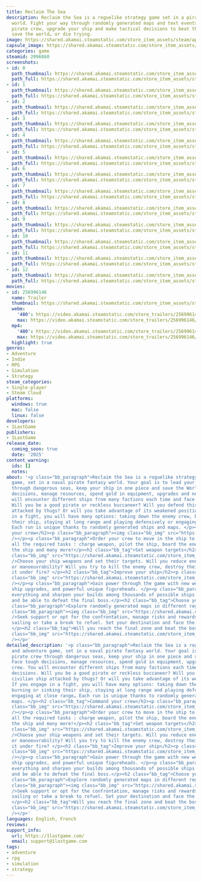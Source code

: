 ```yaml
---
title: Reclaim The Sea
description: Reclaim the Sea is a roguelike strategy game set in a pirate fantasy
  world. Fight your way through randomly generated maps and text events. Command your
  pirate crew, upgrade your ship and make tactical decisions to beat the boss and
  save the world… or die trying.
image: https://shared.akamai.steamstatic.com/store_item_assets/steam/apps/2096860/header.jpg?t=1733006320
capsule_image: https://shared.akamai.steamstatic.com/store_item_assets/steam/apps/2096860/capsule_231x87.jpg?t=1733006320
categories: game
steamid: 2096860
screenshots:
- id: 0
  path_thumbnail: https://shared.akamai.steamstatic.com/store_item_assets/steam/apps/2096860/ss_024f10341f000bce8feb902cfe8752fbcb2689c8.600x338.jpg?t=1733006320
  path_full: https://shared.akamai.steamstatic.com/store_item_assets/steam/apps/2096860/ss_024f10341f000bce8feb902cfe8752fbcb2689c8.1920x1080.jpg?t=1733006320
- id: 1
  path_thumbnail: https://shared.akamai.steamstatic.com/store_item_assets/steam/apps/2096860/ss_27faeeec5f5b276a673461d04a837979f5d58405.600x338.jpg?t=1733006320
  path_full: https://shared.akamai.steamstatic.com/store_item_assets/steam/apps/2096860/ss_27faeeec5f5b276a673461d04a837979f5d58405.1920x1080.jpg?t=1733006320
- id: 2
  path_thumbnail: https://shared.akamai.steamstatic.com/store_item_assets/steam/apps/2096860/ss_a25e00cbde9841e8a83f97ee63ee08d34e988cbd.600x338.jpg?t=1733006320
  path_full: https://shared.akamai.steamstatic.com/store_item_assets/steam/apps/2096860/ss_a25e00cbde9841e8a83f97ee63ee08d34e988cbd.1920x1080.jpg?t=1733006320
- id: 3
  path_thumbnail: https://shared.akamai.steamstatic.com/store_item_assets/steam/apps/2096860/ss_162f3eebb33373cdd4057e9a1edca6f69e32a7d4.600x338.jpg?t=1733006320
  path_full: https://shared.akamai.steamstatic.com/store_item_assets/steam/apps/2096860/ss_162f3eebb33373cdd4057e9a1edca6f69e32a7d4.1920x1080.jpg?t=1733006320
- id: 4
  path_thumbnail: https://shared.akamai.steamstatic.com/store_item_assets/steam/apps/2096860/ss_3e15d7eebf1605a9d11932be3ef8a0e53abb5645.600x338.jpg?t=1733006320
  path_full: https://shared.akamai.steamstatic.com/store_item_assets/steam/apps/2096860/ss_3e15d7eebf1605a9d11932be3ef8a0e53abb5645.1920x1080.jpg?t=1733006320
- id: 5
  path_thumbnail: https://shared.akamai.steamstatic.com/store_item_assets/steam/apps/2096860/ss_363fb67a80efffc74b108db249f3cb98385596bb.600x338.jpg?t=1733006320
  path_full: https://shared.akamai.steamstatic.com/store_item_assets/steam/apps/2096860/ss_363fb67a80efffc74b108db249f3cb98385596bb.1920x1080.jpg?t=1733006320
- id: 6
  path_thumbnail: https://shared.akamai.steamstatic.com/store_item_assets/steam/apps/2096860/ss_1a5b2e0b85a12532b74bdb3d69c1a0a0787a1842.600x338.jpg?t=1733006320
  path_full: https://shared.akamai.steamstatic.com/store_item_assets/steam/apps/2096860/ss_1a5b2e0b85a12532b74bdb3d69c1a0a0787a1842.1920x1080.jpg?t=1733006320
- id: 7
  path_thumbnail: https://shared.akamai.steamstatic.com/store_item_assets/steam/apps/2096860/ss_8db471fb0ebcb648604f954e99b6c77e4c8cdf96.600x338.jpg?t=1733006320
  path_full: https://shared.akamai.steamstatic.com/store_item_assets/steam/apps/2096860/ss_8db471fb0ebcb648604f954e99b6c77e4c8cdf96.1920x1080.jpg?t=1733006320
- id: 8
  path_thumbnail: https://shared.akamai.steamstatic.com/store_item_assets/steam/apps/2096860/ss_12b0d5970f60f2424b691db24b529d836ca6f4db.600x338.jpg?t=1733006320
  path_full: https://shared.akamai.steamstatic.com/store_item_assets/steam/apps/2096860/ss_12b0d5970f60f2424b691db24b529d836ca6f4db.1920x1080.jpg?t=1733006320
- id: 9
  path_thumbnail: https://shared.akamai.steamstatic.com/store_item_assets/steam/apps/2096860/ss_76316608a2e60f4da1248e4cb0e46ce2abcf2821.600x338.jpg?t=1733006320
  path_full: https://shared.akamai.steamstatic.com/store_item_assets/steam/apps/2096860/ss_76316608a2e60f4da1248e4cb0e46ce2abcf2821.1920x1080.jpg?t=1733006320
- id: 10
  path_thumbnail: https://shared.akamai.steamstatic.com/store_item_assets/steam/apps/2096860/ss_33203da3852e671472e541b4d4edaf1de9b21c44.600x338.jpg?t=1733006320
  path_full: https://shared.akamai.steamstatic.com/store_item_assets/steam/apps/2096860/ss_33203da3852e671472e541b4d4edaf1de9b21c44.1920x1080.jpg?t=1733006320
- id: 11
  path_thumbnail: https://shared.akamai.steamstatic.com/store_item_assets/steam/apps/2096860/ss_fcd2ef36bf4e0fdfe62583bc6f2b5f11d999e02f.600x338.jpg?t=1733006320
  path_full: https://shared.akamai.steamstatic.com/store_item_assets/steam/apps/2096860/ss_fcd2ef36bf4e0fdfe62583bc6f2b5f11d999e02f.1920x1080.jpg?t=1733006320
- id: 12
  path_thumbnail: https://shared.akamai.steamstatic.com/store_item_assets/steam/apps/2096860/ss_70f246d5a0078b6545c4a3c68b6881a7bcc7924a.600x338.jpg?t=1733006320
  path_full: https://shared.akamai.steamstatic.com/store_item_assets/steam/apps/2096860/ss_70f246d5a0078b6545c4a3c68b6881a7bcc7924a.1920x1080.jpg?t=1733006320
movies:
- id: 256996146
  name: Trailer
  thumbnail: https://shared.akamai.steamstatic.com/store_item_assets/steam/apps/256996146/movie.293x165.jpg?t=1708465395
  webm:
    '480': https://video.akamai.steamstatic.com/store_trailers/256996146/movie480_vp9.webm?t=1708465395
    max: https://video.akamai.steamstatic.com/store_trailers/256996146/movie_max_vp9.webm?t=1708465395
  mp4:
    '480': https://video.akamai.steamstatic.com/store_trailers/256996146/movie480.mp4?t=1708465395
    max: https://video.akamai.steamstatic.com/store_trailers/256996146/movie_max.mp4?t=1708465395
  highlight: true
genres:
- Adventure
- Indie
- RPG
- Simulation
- Strategy
steam_categories:
- Single-player
- Steam Cloud
platforms:
  windows: true
  mac: false
  linux: false
developers:
- 1LastGame
publishers:
- 1LastGame
release_date:
  coming_soon: true
  date: '2025'
content_warning:
  ids: []
  notes:
about: '<p class="bb_paragraph">Reclaim the Sea is a roguelike strategy and adventure
  game, set in a naval pirate fantasy world. Your goal is to lead your pirate crew
  through dangerous seas, keep your ship in one piece and save the World. Face tough
  decisions, manage resources, spend gold in equipment, upgrades and new crew. You
  will encounter different ships from many factions each time and face tough decisions.
  Will you be a good pirate or reckless buccaneer? Will you defend this civilian ship
  attacked by thugs? Or will you take advantage of its weakened position? If you engage
  in a fight, you will have many options: taking down the enemy crew, burning or sinking
  their ship, staying at long range and playing defensively or engaging at close range…
  Each run is unique thanks to randomly generated ships and maps. </p><h2 class="bb_tag">Command
  your crew</h2><p class="bb_paragraph"><img class="bb_img" src="https://shared.akamai.steamstatic.com/store_item_assets/steam/apps/2096860/extras/boarding.gif?t=1733006320"
  /></p><p class="bb_paragraph">Order your crew to move in the ship to accomplish
  all the required tasks : charge weapon, pilot the ship, board the enemy ship, repair
  the ship and many more!</p><h2 class="bb_tag">Set weapon targets</h2><p class="bb_paragraph"><img
  class="bb_img" src="https://shared.akamai.steamstatic.com/store_item_assets/steam/apps/2096860/extras/target.gif?t=1733006320"
  />Choose your ship weapons and set their targets. Will you reduce enemy fire power
  or manoeuvrability? Will you try to kill the enemy crew, destroy their ship or overwhelm
  it under fire? </p><h2 class="bb_tag">Improve your ship</h2><p class="bb_paragraph"><img
  class="bb_img" src="https://shared.akamai.steamstatic.com/store_item_assets/steam/apps/2096860/extras/buy.gif?t=1733006320"
  /></p><p class="bb_paragraph">Gain power through the game with new weapons, devices,
  ship upgrades, and powerful unique figureheads. </p><p class="bb_paragraph">Upgrade
  everything and sharpen your builds among thousands of possible ships to create synergies
  and be able to defeat the final boss.</p><h2 class="bb_tag">Choose your path wisely</h2><p
  class="bb_paragraph">Explore randomly generated maps in different regions.</p><p
  class="bb_paragraph"><img class="bb_img" src="https://shared.akamai.steamstatic.com/store_item_assets/steam/apps/2096860/extras/map2.gif?t=1733006320"
  />Seek support or opt for the confrontation, manage risks and rewards, continue
  sailing or take a break to refuel. Set your destination and face the consequences!
  </p><h2 class="bb_tag">Will you reach the final zone and beat the boss?</h2><p class="bb_paragraph"><img
  class="bb_img" src="https://shared.akamai.steamstatic.com/store_item_assets/steam/apps/2096860/extras/progress.png?t=1733006320"
  /></p>'
detailed_description: '<p class="bb_paragraph">Reclaim the Sea is a roguelike strategy
  and adventure game, set in a naval pirate fantasy world. Your goal is to lead your
  pirate crew through dangerous seas, keep your ship in one piece and save the World.
  Face tough decisions, manage resources, spend gold in equipment, upgrades and new
  crew. You will encounter different ships from many factions each time and face tough
  decisions. Will you be a good pirate or reckless buccaneer? Will you defend this
  civilian ship attacked by thugs? Or will you take advantage of its weakened position?
  If you engage in a fight, you will have many options: taking down the enemy crew,
  burning or sinking their ship, staying at long range and playing defensively or
  engaging at close range… Each run is unique thanks to randomly generated ships and
  maps. </p><h2 class="bb_tag">Command your crew</h2><p class="bb_paragraph"><img
  class="bb_img" src="https://shared.akamai.steamstatic.com/store_item_assets/steam/apps/2096860/extras/boarding.gif?t=1733006320"
  /></p><p class="bb_paragraph">Order your crew to move in the ship to accomplish
  all the required tasks : charge weapon, pilot the ship, board the enemy ship, repair
  the ship and many more!</p><h2 class="bb_tag">Set weapon targets</h2><p class="bb_paragraph"><img
  class="bb_img" src="https://shared.akamai.steamstatic.com/store_item_assets/steam/apps/2096860/extras/target.gif?t=1733006320"
  />Choose your ship weapons and set their targets. Will you reduce enemy fire power
  or manoeuvrability? Will you try to kill the enemy crew, destroy their ship or overwhelm
  it under fire? </p><h2 class="bb_tag">Improve your ship</h2><p class="bb_paragraph"><img
  class="bb_img" src="https://shared.akamai.steamstatic.com/store_item_assets/steam/apps/2096860/extras/buy.gif?t=1733006320"
  /></p><p class="bb_paragraph">Gain power through the game with new weapons, devices,
  ship upgrades, and powerful unique figureheads. </p><p class="bb_paragraph">Upgrade
  everything and sharpen your builds among thousands of possible ships to create synergies
  and be able to defeat the final boss.</p><h2 class="bb_tag">Choose your path wisely</h2><p
  class="bb_paragraph">Explore randomly generated maps in different regions.</p><p
  class="bb_paragraph"><img class="bb_img" src="https://shared.akamai.steamstatic.com/store_item_assets/steam/apps/2096860/extras/map2.gif?t=1733006320"
  />Seek support or opt for the confrontation, manage risks and rewards, continue
  sailing or take a break to refuel. Set your destination and face the consequences!
  </p><h2 class="bb_tag">Will you reach the final zone and beat the boss?</h2><p class="bb_paragraph"><img
  class="bb_img" src="https://shared.akamai.steamstatic.com/store_item_assets/steam/apps/2096860/extras/progress.png?t=1733006320"
  /></p>'
languages: English, French
reviews:
support_info:
  url: https://1lastgame.com/
  email: support@1lastgame.com
tags:
- adventure
- rpg
- simulation
- strategy
---
```



